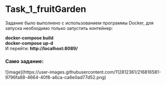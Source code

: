 # Task_1_fruitGarden
<p>Задание было выполнено с использованием программы Docker, для запуска необходимо только запустить контейнер:</p>
<b>docker-compose build<br>
docker-compose up-d</b><br>
И перейти: <b>http://localhost:8089/</b>

<h3>Само задание:</h3>
![image](https://user-images.githubusercontent.com/112812361/216816581-9796fa88-4664-40f8-a6ca-ca6e0ad77d52.png)
